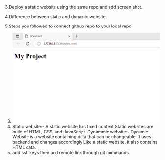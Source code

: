 3.Deploy a static website using the same repo and add screen shot.

4.Difference between static and dynamic website.

5.Steps you followed to connect github repo to your local repo

3. ![screenshot](./ans3_assignment2.png)
4. Static website:- A static website has fixed content Static websites are build of HTML, CSS, and JavaScript. Dynammic website:- Dynamic Website is a website containing data that can be changeable. It uses backend and changes accordingly Like a static website, it also contains HTML data. 
5. add ssh keys then add remote link through git commands.